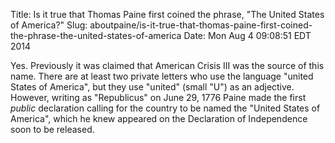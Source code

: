 Title: Is it true that Thomas Paine first coined the phrase, "The United States of America?"
Slug: aboutpaine/is-it-true-that-thomas-paine-first-coined-the-phrase-the-united-states-of-america
Date: Mon Aug  4 09:08:51 EDT 2014

   Yes. Previously it was claimed that American Crisis III was the
   source of this name. There are at least two private letters who
   use the language "united States of America", but they use
   "united" (small "U") as an adjective. However, writing as
   "Republicus" on June 29, 1776 Paine made the first <em>public</em>
   declaration calling for the country to be named the "United States
   of America", which he knew appeared on the Declaration of Independence soon to be released.
